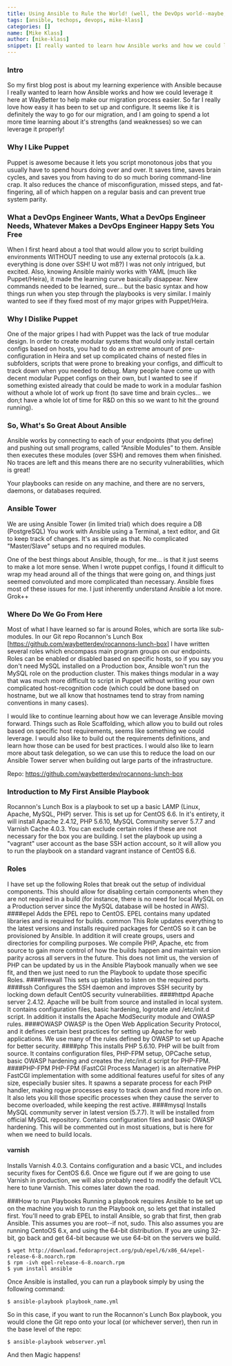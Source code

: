 ```yaml
---
title: Using Ansible to Rule the World! (well, the DevOps world--maybe, I guess)
tags: [ansible, techops, devops, mike-klass]
categories: []
name: [Mike Klass]
author: [mike-klass]
snippet: [I really wanted to learn how Ansible works and how we could leverage it here at WayBetter to help make our migration process easier.]
---
```


### Intro
So my first blog post is about my learning experience with Ansible because I really wanted to learn how Ansible works and how we could leverage it here at WayBetter to help make our migration process easier. So far I really love how easy it has been to set up and configure. It seems like it is definitely the way to go for our migration, and I am going to spend a lot more time learning about it's strengths (and weaknesses) so we can leverage it properly!

### Why I Like Puppet
Puppet is awesome because it lets you script monotonous jobs that you usually have to spend hours doing over and over. It saves time, saves brain cycles, and saves you from having to do so much boring command-line crap. It also reduces the chance of misconfiguration, missed steps, and fat-fingering, all of which happen on a regular basis and can prevent true system parity.

### What a DevOps Engineer Wants, What a DevOps Engineer Needs, Whatever Makes a DevOps Engineer Happy Sets You Free
When I first heard about a tool that would allow you to script building environments WITHOUT needing to use any external protocols (a.k.a. everything is done over SSH! U wot m8?) I was not only intrigued, but excited. Also, knowing Ansible mainly works with YAML (much like Puppet/Heira), it made the learning curve basically disappear. New commands needed to be learned, sure... but the basic syntax and how things run when you step through the playbooks is very similar. I mainly wanted to see if they fixed most of my major gripes with Puppet/Heira.

### Why I Dislike Puppet
One of the major gripes I had with Puppet was the lack of true modular design. In order to create modular systems that would only install certain configs based on hosts, you had to do an extreme amount of pre-configuration in Heira and set up complicated chains of nested files in subfolders, scripts that were prone to breaking your configs, and difficult to track down when you needed to debug. Many people have come up with decent modular Puppet configs on their own, but I wanted to see if something existed already that could be made to work in a modular fashion without a whole lot of work up front (to save time and brain cycles... we don;t have a whole lot of time for R&D on this so we want to hit the ground running).

### So, What's So Great About Ansible
Ansible works by connecting to each of your endpoints (that you define) and pushing out small programs, called “Ansible Modules” to them. Ansible then executes these modules (over SSH) and removes them when finished. No traces are left and this means there are no security vulnerabilities, which is great!

Your playbooks can reside on any machine, and there are no servers, daemons, or databases required.

### Ansible Tower
We are using Ansible Tower (in limited trial) which does require a DB (PostgreSQL)
You work with Ansible using a Terminal, a text editor, and Git to keep track of changes. It's as simple as that. No complicated "Master/Slave" setups and no required modules.

One of the best things about Ansible, though, for me... is that it just seems to make a lot more sense. When I wrote puppet configs, I found it difficult to wrap my head around all of the things that were going on, and things just seemed convoluted and more complicated than necessary. Ansible fixes most of these issues for me. I just inherently understand Ansible a lot more. Grok++

### Where Do We Go From Here
Most of what I have learned so far is around Roles, which are sorta like sub-modules. In our Git repo Rocannon's Lunch Box [https://github.com/waybetterdev/rocannons-lunch-box] I have written several roles which encompass main program groups on our endpoints. Roles can be enabled or disabled based on specific hosts, so if you say you don't need MySQL installed on a Production box, Ansible won't run the MySQL role on the production cluster. This makes things modular in a way that was much more difficult to script in Puppet without writing your own complicated host-recognition code (which could be done based on hostname, but we all know that hostnames tend to stray from naming conventions in many cases).

I would like to continue learning about how we can leverage Ansible moving forward. Things such as Role Scaffolding, which allow you to build out roles based on specific host requirements, seems like something we could leverage. I would also like to build out the requirements definitions, and learn how those can be used for best practices. I would also like to learn more about task delegation, so we can use this to reduce the load on our Ansible Tower server when building out large parts of the infrastructure.

Repo: https://github.com/waybetterdev/rocannons-lunch-box

### Introduction to My First Ansible Playbook
Rocannon's Lunch Box is a playbook to set up a basic LAMP (Linux, Apache, MySQL, PHP) server. This is set up for CentOS 6.6.
In it's entirety, it will install Apache 2.4.12, PHP 5.6.10, MySQL Community server 5.7.7 and Varnish Cache 4.0.3.
You can exclude certain roles if these are not necessary for the box you are building.
I set the playbook up using a "vagrant" user account as the base SSH action account, so it will allow you to run the playbook on a standard vagrant instance of CentOS 6.6.

### Roles
I have set up the following Roles that break out the setup of individual components. This should allow for disabling certain components when they are not required in a build (for instance, there is no need for local MySQL on a Production server since the MySQL database will be hosted in AWS).
####epel
Adds the EPEL repo to CentOS. EPEL contains many updated libraries and is required for builds.
common
This Role updates everything to the latest versions and installs required packages for CentOS so it can be provisioned by Ansible. In addition it will create groups, users and directories for compiling purposes. We compile PHP, Apache, etc from source to gain more control of how the builds happen and maintain version parity across all servers in the future. This does not limit us, the version of PHP can be updated by us in the Ansible Playbook manually when we see fit, and then we just need to run the Playbook to update those specific Roles.
####firewall
This sets up iptables to listen on the required ports.
####ssh
Configures  the SSH daemon and improves SSH security by locking down default CentOS security vulnerabilities. 
####httpd
Apache server 2.4.12. Apache will be built from source and installed in local system. It contains configuration files, basic hardening, logrotate and /etc/init.d script. In addition it installs the Apache ModSecurity module and OWASP rules.
####OWASP
OWASP is the Open Web Application Security Protocol, and it defines certain best practices for setting up Apache for web applications. We use many of the rules defined by OWASP to set up Apache for better security.
####php
This installs PHP 5.6.10. PHP will be built from source. It contains configuration files, PHP-FPM setup, OPCache setup, basic OWASP hardening and creates the /etc/init.d script for PHP-FPM.
####PHP-FPM
PHP-FPM (FastCGI Process Manager) is an alternative PHP FastCGI implementation with some additional features useful for sites of any size, especially busier sites. It spawns a separate process for each PHP handler, making rogue processes easy to track down and find more info on. It also lets you kill those specific processes when they cause the server to become overloaded, while keeping the rest active.
####mysql
Installs MySQL community server in latest version (5.7.7). It will be installed from official MySQL repository. Contains configuration files and basic OWASP hardening. This will be commented out in most situations, but is here for when we need to build locals.
#### varnish
Installs Varnish 4.0.3. Contains configuration and a basic VCL, and includes security fixes for CentOS 6.6. Once we figure out if we are going to use Varnish in production, we will also probably need to modify the default VCL here to tune Varnish. This comes later down the road.

###How to run Playbooks
Running a playbook requires Ansible to be set up on the machine you wish to run the Playbook on, so lets get that installed first. You'll need to grab EPEL to install Ansible, so grab that first, then grab Ansible. This assumes you are root--if not, sudo. This also assumes you are running CentoOS 6.x, and using the 64-bit distribution. If you are using 32-bit, go back and get 64-bit because we use 64-bit on the servers we build.

	$ wget http://download.fedoraproject.org/pub/epel/6/x86_64/epel-release-6-8.noarch.rpm
	$ rpm -ivh epel-release-6-8.noarch.rpm
	$ yum install ansible

Once Ansible is installed, you can run a playbook simply by using the following command:

	$ ansible-playbook playbook_name.yml

So in this case, if you want to run the Rocannon's Lunch Box playbook, you would clone the Git repo onto your local (or whichever server), then run in the base level of the repo:

	$ ansible-playbook webserver.yml

And then Magic happens!